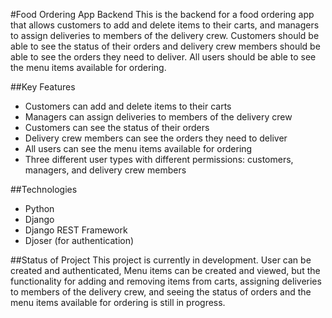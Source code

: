 #Food Ordering App Backend
This is the backend for a food ordering app that allows customers to add and delete items to their carts, and managers to assign deliveries to members of the delivery crew. Customers should be able to see the status of their orders and delivery crew members should be able to see the orders they need to deliver. All users should be able to see the menu items available for ordering.

##Key Features
- Customers can add and delete items to their carts
- Managers can assign deliveries to members of the delivery crew
- Customers can see the status of their orders
- Delivery crew members can see the orders they need to deliver
- All users can see the menu items available for ordering
- Three different user types with different permissions: customers, managers, and delivery crew members

##Technologies
- Python
- Django
- Django REST Framework
- Djoser (for authentication)

##Status of Project
This project is currently in development. User can be created and authenticated, Menu items can be created and viewed, but the functionality for adding and removing items from carts, assigning deliveries to members of the delivery crew, and seeing the status of orders and the menu items available for ordering is still in progress.